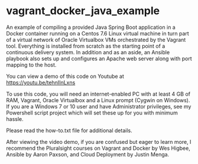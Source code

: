 # vagrant_docker_java_example
An example of compiling a provided Java Spring Boot application in a Docker container running on a Centos 7.6 Linux virtual machine in turn part of a virtual network of Oracle Virtualbox VMs orchestrated by the Vagrant tool. Everything is installed from scratch as the starting point of a continuous delivery system. In addition and as an aside, an Ansible playbook also sets up and configures an Apache web server along with port mapping to the host.

You can view a demo of this code on Youtube at https://youtu.be/tehnIInLxns

To use this code, you will need an internet-enabled PC with at least 4 GB of RAM, Vagrant, Oracle Virtualbox and a Linux prompt (Cygwin on Windows). If you are a Windows 7 or 10 user and have Administrator privileges, see my Powershell script project which will set these up for you with minimum hassle.

Please read the how-to.txt file for additional details.

After viewing the video demo, if you are confused but eager to learn more, I recommend the Pluralsight courses on Vagrant and Docker by Wes Higbee, Ansible by Aaron Paxson, and Cloud Deployment by Justin Menga.
